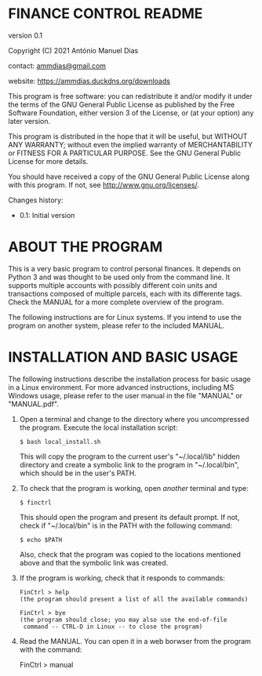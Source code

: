FINANCE CONTROL README
======================
version 0.1

Copyright (C) 2021 António Manuel Dias

contact: ammdias@gmail.com

website: https://ammdias.duckdns.org/downloads

This program is free software: you can redistribute it and/or modify
it under the terms of the GNU General Public License as published by
the Free Software Foundation, either version 3 of the License, or
(at your option) any later version.

This program is distributed in the hope that it will be useful,
but WITHOUT ANY WARRANTY; without even the implied warranty of
MERCHANTABILITY or FITNESS FOR A PARTICULAR PURPOSE.  See the 
GNU General Public License for more details.

You should have received a copy of the GNU General Public License
along with this program.  If not, see http://www.gnu.org/licenses/.


Changes history:

* 0.1: Initial version


ABOUT THE PROGRAM
=================

This is a very basic program to control personal finances.  It depends on
Python 3 and was thought to be used only from the command line.  It
supports multiple accounts with possibly different coin units and transactions
composed of multiple parcels, each with its differente tags.  Check the MANUAL
for a more complete overview of the program.

The following instructions are for Linux systems.  If you intend to use the
program on another system, please refer to the included MANUAL.


INSTALLATION AND BASIC USAGE
============================

The following instructions describe the installation process for basic usage
in a Linux environment.  For more advanced instructions, including MS Windows
usage, please refer to the user manual in the file "MANUAL" or "MANUAL.pdf".

1. Open a terminal and change to the directory where you uncompressed the
   program.  Execute the local installation script:

       $ bash local_install.sh

   This will copy the program to the current user's "~/.local/lib" hidden
   directory and create a symbolic link to the program in "~/.local/bin",
   which should be in the user's PATH.

2. To check that the program is working, open *another* terminal and type:

       $ finctrl

   This should open the program and present its default prompt.  If not, check
   if "~/.local/bin" is in the PATH with the following command:

       $ echo $PATH

   Also, check that the program was copied to the locations mentioned above
   and that the symbolic link was created.

3. If the program is working, check that it responds to commands:

       FinCtrl > help
       (the program should present a list of all the available commands)

       FinCtrl > bye
       (the program should close; you may also use the end-of-file
        command -- CTRL-D in Linux -- to close the program)

4. Read the MANUAL.  You can open it in a web borwser from the program with the
   command:

      FinCtrl > manual
